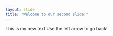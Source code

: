 ```yaml
---
layout: slide
title: "Welcome to our second slide!" 
---
```

This is my new text
Use the left arrow to go back!

